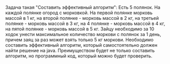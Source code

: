 Задача такая "Составить эффективный алгоритм":
Есть 5 полянок. На каждой полянке огород с морковкой. На первой полянке морковь массой в 1 кг, на второй полянке - морковь массой в 2 кг, на третьей полянке - морковь массой в 3 кг, на 4 полянке - морковь массой в 4 кг, на пятой полянке - морковь массой в 5 кг. Зайцу необходимо за 10 ходок унести максимальное количество моркови с полянок за 1 день, причем заяц за раз может взять только 5 кг моркови. Необходимо составить эффективный алгоритм, который самостоятельно должен найти решение на java. Преимуществом будет не только составить алгоритм, но программный код, который можно будет проверить.
